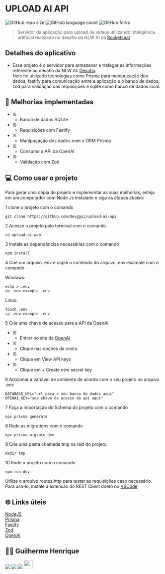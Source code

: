 # UPLOAD AI API

![GitHub repo size](https://img.shields.io/github/repo-size/devggui/upload-ai-api)
![GitHub language count](https://img.shields.io/github/languages/count/devggui/upload-ai-api)
![GitHub forks](https://img.shields.io/github/forks/devggui/upload-ai-api)


> Servidor da aplicação para upload de videos utilizando inteligência artificial realizado no desafio da NLW AI da [Rocketseat](app.rocketseat.com.br)

## Detalhes do aplicativo

- Esse projeto é o servidor para armazenar e trafegar as informações referente ao desafio da NLW AI: [Desafio](https://github.com/devggui/upload-ai-web).</br>
Nele foi utilizado tecnologias como Prisma para manipuçação dos dados, fastify para comunicação entre a aplicação e o banco de dados, zod para validação das requisições e sqlite como banco de dados local.


## 🚀 Melhorias implementadas
- [x] - Banco de dados SQLite
- [x] - Requisições com Fastify
- [x] - Manipuçação dos dados com o ORM Prisma 
- [x] - Consumo a API da OpenAI
- [x] - Validação com Zod

## 💻 Como usar o projeto
Para gerar uma cópia do projeto e implementar as suas melhorias, esteja em um computador com Node Js instalado e siga as etapas abaixo:

1  clone o projeto com o comando 
```
git clone https://github.com/devggui/upload-ai-api
``` 
2  Acesse o projeto pelo terminal com o comando 
```
cd upload-ai-web
```  
3  Instale as dependências necessárias com o comando
```
npm install
```
4  Crie um arquivo .env e copie o conteúdo do arquivo .env-example com o comando

Windows: 
```
echo > .env
cp .env.example .env
```
Linux: 
```
touch .env
cp .env.example .env
``` 
5  Crie uma chave de acesso para a API da OpenAi

- [x] - Entrar no site da [OpenAi](https://platform.openai.com)
- [x] - Clique nas opções da conta
- [x] - Clique em View API keys
- [x] - Clique em + Create new secret key

6  Adicionar a variável de ambiente de acordo com o seu projeto no arquivo .env
``` 
DATABASE_URL="url para o seu banco de dados aqui"
OPENAI_KEY="sua chave de acesso da api aqui"
``` 
7  Faça a importação do Schema do projeto com o comando
``` 
npx prisma generate
``` 
8  Rode as migrations com o comando
``` 
npx prisma migrate dev
``` 
9  Crie uma pasta chamada tmp na raiz do projeto
``` 
mkdir tmp
``` 
10  Rode o projeto com o comando
``` 
npm run dev
``` 
Utilize o arquivo routes.http para testar as requisições caso necessário.
Para usa-lo, instale a extensão do REST Client direto no [VSCode](https://code.visualstudio.com)

## 🌐 Links úteis
[NodeJS](https://nodejs.org/en/download)  
[Prisma](https://www.prisma.io)  
[Fastify](https://fastify.dev)  
[Zod](https://zod.dev)  
[OpenAi](https://platform.openai.com) 


## 🧑‍💻 Guilherme Henrique

[<img src="https://img.shields.io/badge/linkedin-%230077B5.svg?&style=for-the-badge&logo=linkedin&logoColor=white" />](https://www.linkedin.com/in/devggui)
[<img src=" https://img.shields.io/badge/GitHub-100000?style=for-the-badge&logo=github&logoColor=white" />](https://gthub.com/devggui)
[<img src="https://img.shields.io/badge/WhatsApp-25D366?style=for-the-badge&logo=whatsapp&logoColor=white"/>](http://wa.me/5514998619263)
[<img src="https://img.shields.io/website-up-down-green-red/http/shields.io.svg" height="28" />](https://devggui.netlify.app)